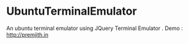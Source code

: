 # UbuntuTerminalEmulator
An ubuntu terminal emulator using JQuery Terminal Emulator . Demo : http://premjith.in 
